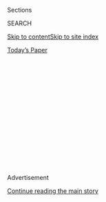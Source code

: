 <div id="app">

<div>

<div>

<div>

<div class="NYTAppHideMasthead css-1q2w90k e1suatyy0">

<div class="section css-ui9rw0 e1suatyy2">

<div class="css-eph4ug er09x8g0">

<div class="css-6n7j50">

</div>

<span class="css-1dv1kvn">Sections</span>

<div class="css-10488qs">

<span class="css-1dv1kvn">SEARCH</span>

</div>

[Skip to content](#site-content)[Skip to site
index](#site-index)

</div>

<div class="css-10698na e1huz5gh0">

</div>

</div>

<div id="masthead-bar-one" class="section hasLinks css-15hmgas e1csuq9d3">

<div class="css-uqyvli e1csuq9d0">

</div>

<div class="css-1uqjmks e1csuq9d1">

</div>

<div class="css-9e9ivx">

[](https://myaccount.nytimes.com/auth/login?response_type=cookie&client_id=vi)

</div>

<div class="css-1bvtpon e1csuq9d2">

[Today’s
Paper](https://www.nytimes.com/section/todayspaper)

</div>

</div>

</div>

</div>

<div data-aria-hidden="false">

<div id="site-content" data-role="main">

<div>

<div class="css-1aor85t" style="opacity:0.000000001;z-index:-1;visibility:hidden">

<div class="css-1hqnpie">

<div class="css-epjblv">

<span class="css-17xtcya">[DealBook](/section/business/dealbook)</span><span class="css-x15j1o">|</span><span class="css-fwqvlz">Identity
Thieves Hijack Cellphone Accounts to Go After Virtual
Currency</span>

</div>

<div class="css-k008qs">

<div class="css-1iwv8en">

<span class="css-18z7m18"></span>

<div>

</div>

</div>

<span class="css-1n6z4y">https://nyti.ms/2viXcSs</span>

<div class="css-1705lsu">

<div class="css-4xjgmj">

<div class="css-4skfbu" data-role="toolbar" data-aria-label="Social Media Share buttons, Save button, and Comments Panel with current comment count" data-testid="share-tools">

  - 
  - 
  - 
  - 
    
    <div class="css-6n7j50">
    
    </div>

  - 
  - 

</div>

</div>

</div>

</div>

</div>

</div>

<div id="NYT_TOP_BANNER_REGION" class="css-13pd83m">

</div>

<div id="top-wrapper" class="css-1sy8kpn">

<div id="top-slug" class="css-l9onyx">

Advertisement

</div>

[Continue reading the main
story](#after-top)

<div class="ad top-wrapper" style="text-align:center;height:100%;display:block;min-height:250px">

<div id="top" class="place-ad" data-position="top" data-size-key="top">

</div>

</div>

<div id="after-top">

</div>

</div>

<div id="sponsor-wrapper" class="css-1hyfx7x">

<div id="sponsor-slug" class="css-19vbshk">

Supported by

</div>

[Continue reading the main
story](#after-sponsor)

<div id="sponsor" class="ad sponsor-wrapper" style="text-align:center;height:100%;display:block">

</div>

<div id="after-sponsor">

</div>

</div>

<div class="css-v5btjw etb61u70">

<div class="css-h03alg etb61u71">

DealBook Business and
Policy

</div>

</div>

<div class="css-1vkm6nb ehdk2mb0">

# Identity Thieves Hijack Cellphone Accounts to Go After Virtual Currency

</div>

<div class="css-79elbk" data-testid="photoviewer-wrapper">

<div class="css-z3e15g" data-testid="photoviewer-wrapper-hidden">

</div>

<div class="css-1a48zt4 ehw59r15" data-testid="photoviewer-children">

![<span class="css-16f3y1r e13ogyst0" data-aria-hidden="true">Hackers
have discovered that one of the most central elements of online security
— the mobile phone number — is also one of the easiest to
steal.</span><span class="css-cnj6d5 e1z0qqy90" itemprop="copyrightHolder"><span class="css-1ly73wi e1tej78p0">Credit...</span><span><span>Kevin
Hagen for The New York
Times</span></span></span>](https://static01.nyt.com/images/2017/08/22/us/22jpPHONEHACK/22db-phonehack2-articleInline.jpg?quality=75&auto=webp&disable=upscale)

</div>

</div>

<div class="css-xt80pu e12qa4dv0">

<div class="css-18e8msd">

<div class="css-vp77d3 epjyd6m0">

<div class="css-1baulvz">

By [<span class="css-1baulvz last-byline" itemprop="name">Nathaniel
Popper</span>](http://www.nytimes.com/by/nathaniel-popper)

</div>

</div>

  - Aug. 21,
    2017

  - 
    
    <div class="css-4xjgmj">
    
    <div class="css-d8bdto" data-role="toolbar" data-aria-label="Social Media Share buttons, Save button, and Comments Panel with current comment count" data-testid="share-tools">
    
      - 
      - 
      - 
      - 
        
        <div class="css-6n7j50">
        
        </div>
    
      - 
      - 
    
    </div>
    
    </div>

</div>

</div>

<div class="section meteredContent css-1r7ky0e" name="articleBody" itemprop="articleBody">

<div class="css-1fanzo5 StoryBodyCompanionColumn">

<div class="css-53u6y8">

Hackers have discovered that one of the most central elements of online
security — the mobile phone number — is also one of the easiest to
steal.

In a growing number of online attacks, hackers have been calling up
Verizon, T-Mobile U.S., Sprint and AT\&T and asking them to transfer
control of a victim’s phone number to a device under the control of the
hackers.

Once they get control of the phone number, they can reset the passwords
on every account that uses the phone number as a security backup — as
services like Google, Twitter and Facebook suggest.

“My iPad restarted, my phone restarted and my computer restarted, and
that’s when I got the cold sweat and was like, ‘O.K., this is really
serious,’” said Chris Burniske, a virtual currency investor who lost
control of his phone number late last year.

</div>

</div>

<div class="css-1fanzo5 StoryBodyCompanionColumn">

<div class="css-53u6y8">

A wide array of people have complained about being successfully targeted
by this sort of attack, including a Black Lives Matter activist and [the
chief technologist of the Federal Trade
Commission](https://www.ftc.gov/news-events/blogs/techftc/2016/06/your-mobile-phone-account-could-be-hijacked-identity-thief#othervictims).
The commission’s own data shows that the number of so-called phone
hijackings has been rising. In January 2013, there were 1,038 such
incidents reported; by January 2016, that number had increased to 2,658.

But a particularly concentrated wave of attacks has hit those with the
most obviously valuable online accounts: virtual currency fanatics like
Mr. Burniske.

Within minutes of getting control of Mr. Burniske’s phone, his attackers
had changed the password on his virtual currency wallet and drained the
contents — some $150,000 at today’s values.

Most victims of these attacks in the virtual currency community have not
wanted to acknowledge it publicly for fear of provoking their
adversaries. But in interviews, dozens of prominent people in the
industry acknowledged that they had been victimized in recent months.

“Everybody I know in the cryptocurrency space has gotten their phone
number stolen,” said Joby Weeks, a Bitcoin entrepreneur.

</div>

</div>

<div class="css-1fanzo5 StoryBodyCompanionColumn">

<div class="css-53u6y8">

Mr. Weeks lost his phone number and about a million dollars’ worth of
virtual currency late last year, despite having asked his mobile phone
provider for additional security after his wife and parents lost control
of their phone numbers.

The attackers appear to be focusing on anyone who talks on social media
about owning virtual currencies or anyone who is known to invest in
virtual currency companies, such as venture capitalists. And virtual
currency transactions are designed to be irreversible.

Accounts with banks and brokerage firms and the like are not as
vulnerable to these attacks because these institutions can usually
reverse unintended or malicious transactions if they are caught within a
few days.

But the attacks are exposing a vulnerability that could be exploited
against almost anyone with valuable emails or other digital files —
including politicians, activists and journalists.

Last year, [hackers took over the Twitter account of DeRay
Mckesson](http://www.baltimoresun.com/features/baltimore-insider-blog/bal-black-lives-matter-activist-deray-mckesson-s-twitter-hacked-friday-morning-20160610-story.html),
a leader of the Black Lives Matters movement, by first getting his phone
number.

In a number of cases involving digital money aficionados, the attackers
have held email files for ransom — threatening to release naked pictures
in one case, and details of a victim’s sexual fetishes in another.

The vulnerability of even sophisticated programmers and security experts
to these attacks sets an unsettling precedent for when the assailants go
after less technologically savvy victims. Security experts worry that
these types of attacks will become more widespread if mobile phone
operators do not make significant changes to their security procedures.

</div>

</div>

<div class="css-1fanzo5 StoryBodyCompanionColumn">

<div class="css-53u6y8">

“It’s really highlighting the insecurity of using any kind of
telephone-based security,” said Michael Perklin, the chief information
security officer at the virtual currency exchange ShapeShift, which has
seen many of its employees and customers attacked.

Mobile phone carriers have said they are taking steps to head off the
attacks by making it possible to add more complex personal
identification numbers, or PINs, to accounts, among other steps.

But these measures have not been enough to stop the spread and success
of the culprits.

After a first wave of phone porting attacks on the virtual currency
community last winter, which was [reported by
Forbes](https://www.forbes.com/forbes/welcome/?toURL=https://www.forbes.com/sites/laurashin/2016/12/20/hackers-have-stolen-millions-of-dollars-in-bitcoin-using-only-phone-numbers/&refURL=https://www.google.com/&referrer=https://www.google.com/),
their frequency appears to have ticked up, Mr. Perklin and other
security experts said.

In several recent cases, the hackers have commandeered phone numbers
even when the victims knew they were under attack and alerted their
cellphone provider.

</div>

</div>

<div class="css-79elbk" data-testid="photoviewer-wrapper">

<div class="css-z3e15g" data-testid="photoviewer-wrapper-hidden">

</div>

<div class="css-1a48zt4 ehw59r15" data-testid="photoviewer-children">

![<span class="css-16f3y1r e13ogyst0" data-aria-hidden="true">Joby Weeks
at a park near his parents’ home in Arvada, Colo. Mr. Weeks lost his
phone number and about a million dollars’ worth of virtual currency last
year.</span><span class="css-cnj6d5 e1z0qqy90" itemprop="copyrightHolder"><span class="css-1ly73wi e1tej78p0">Credit...</span><span>Matthew
Staver for The New York
Times</span></span>](https://static01.nyt.com/images/2017/08/22/business/22db-phonehack1/22db-phonehack1-articleInline.jpg?quality=75&auto=webp&disable=upscale)

</div>

</div>

<div class="css-1fanzo5 StoryBodyCompanionColumn">

<div class="css-53u6y8">

Adam Pokornicky, a managing partner at Cryptochain Capital, asked
Verizon to put extra security measures on his account after he learned
that an attacker had called in 13 times trying to move his number to a
new phone.

But just a day later, he said, the attacker persuaded a different
Verizon agent to change Mr. Pokornicky’s number without requiring the
new PIN.

</div>

</div>

<div class="css-1fanzo5 StoryBodyCompanionColumn">

<div class="css-53u6y8">

A spokesman for Verizon, Richard Young, said that the company could not
comment on specific cases, but that phone porting was not common.

“While we work diligently to ensure customer accounts remain secure, on
occasion there are instances where automated processes or human
performance falls short,” he said. “We strive to correct these issues
quickly and look for additional ways to improve security.”

Mr. Perklin, who worked at a Canadian mobile phone operator before
joining ShapeShift, said most phone companies would write down any
additional security requests in the notes of a customer account.

But agents can generally act on their own, he said, regardless of what
is in the notes, and can easily miss what is in the notes.

The vulnerability of phone numbers is the unintended consequence of a
broad push in the security industry to institute a practice, known as
two-factor authentication, that is supposed to help make accounts more
secure.

Many email providers and financial firms require customers to tie their
online accounts to phone numbers, to verify their identity. But this
system also generally allows someone with the phone number to reset the
passwords on these accounts without knowing the original passwords. A
hacker just hits “forgot password?” and has a new code sent to the
commandeered phone.

Mr. Pokornicky was online at the time his phone number was taken, and he
watched as his assailants seized all his major online accounts within a
few minutes.

</div>

</div>

<div class="css-1fanzo5 StoryBodyCompanionColumn">

<div class="css-53u6y8">

“It felt like they were one step ahead of me the whole time,” he said.

The speed with which the attackers move has convinced people who are
investigating the hacks that the attacks are generally run by groups of
hackers working together.

Danny Yang, the founder of the virtual currency security firm BlockSeer,
said he had traced several attacks to internet addresses in the
Philippines, though other attacks have been tracked to computers in
Turkey and the United States.

Mr. Perklin and other people who have investigated recent hacks said the
assailants generally succeeded by delivering sob stories about an
emergency that required the phone number to be moved to a new device —
and by trying multiple times until a gullible agent was found.

“These guys will sit and call 600 times before they get through and get
an agent on the line that’s an idiot,” Mr. Weeks said.

Coinbase, one of the most widely used Bitcoin wallets, has encouraged
customers to disconnect their mobile phones from their Coinbase
accounts.

But some customers who have lost money have said the companies need to
take more steps by doing things like delaying transfers from accounts on
which the password was recently changed.

“Coinbase looks like a bank, stores millions of dollars like a bank, but
you don’t realize how weak its default protections are until you are
robbed of thousands of dollars in minutes,” said Cody Brown**,** a
virtual reality developer who was hacked in May.

</div>

</div>

<div class="css-1fanzo5 StoryBodyCompanionColumn">

<div class="css-53u6y8">

Mr. Brown wrote a [widely circulated
post](https://medium.com/@CodyBrown/how-to-lose-8k-worth-of-bitcoin-in-15-minutes-with-verizon-and-coinbase-com-ba75fb8d0bac)
about his experience, in which he lost around $8,000 worth of virtual
currency from his Coinbase account, all as he sat online and watched,
getting no response from the customer service at either Coinbase or
Verizon.

A spokesman for Coinbase said the company “has invested significant
resources to build internal tools to help protect our customers against
hackers and account takeovers, including compromise through phone
porting.”

The irreversibility of Bitcoin transactions has often been lauded as one
of the most important qualities of virtual currency because it makes it
harder for banks and governments to intervene in transactions.

But Mr. Pokornicky said the virtual currency industry needed to alert
new users to the added risk that comes with the new features of the
technology.

“It’s powerful to be able to control your money and move things without
any permission,” he said. “But that privilege requires a clear
understanding of the downside.”

</div>

</div>

</div>

<div>

</div>

<div>

</div>

<div>

</div>

<div>

<div id="bottom-wrapper" class="css-1ede5it">

<div id="bottom-slug" class="css-l9onyx">

Advertisement

</div>

[Continue reading the main
story](#after-bottom)

<div id="bottom" class="ad bottom-wrapper" style="text-align:center;height:100%;display:block;min-height:90px">

</div>

<div id="after-bottom">

</div>

</div>

</div>

</div>

</div>

## Site Index

<div>

</div>

## Site Information Navigation

  - [© <span>2020</span> <span>The New York Times
    Company</span>](https://help.nytimes.com/hc/en-us/articles/115014792127-Copyright-notice)

<!-- end list -->

  - [NYTCo](https://www.nytco.com/)
  - [Contact
    Us](https://help.nytimes.com/hc/en-us/articles/115015385887-Contact-Us)
  - [Work with us](https://www.nytco.com/careers/)
  - [Advertise](https://nytmediakit.com/)
  - [T Brand Studio](http://www.tbrandstudio.com/)
  - [Your Ad
    Choices](https://www.nytimes.com/privacy/cookie-policy#how-do-i-manage-trackers)
  - [Privacy](https://www.nytimes.com/privacy)
  - [Terms of
    Service](https://help.nytimes.com/hc/en-us/articles/115014893428-Terms-of-service)
  - [Terms of
    Sale](https://help.nytimes.com/hc/en-us/articles/115014893968-Terms-of-sale)
  - [Site
    Map](https://spiderbites.nytimes.com)
  - [Help](https://help.nytimes.com/hc/en-us)
  - [Subscriptions](https://www.nytimes.com/subscription?campaignId=37WXW)

</div>

</div>

</div>

</div>
